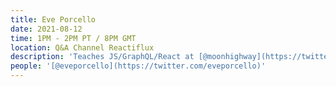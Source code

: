 ```yaml
---
title: Eve Porcello
date: 2021-08-12
time: 1PM - 2PM PT / 8PM GMT
location: Q&A Channel Reactiflux
description: 'Teaches JS/GraphQL/React at [@moonhighway](https://twitter.com/moonhighway) + [@eggheadio](https://twitter.com/eggheadio) + [@li_learning](https://twitter.com/li_learning) and author of [@oreillymedia](https://twitter.com/oreillymedia)&#8217;s Learning React + Learning GraphQL'
people: '[@eveporcello](https://twitter.com/eveporcello)'
---
```

